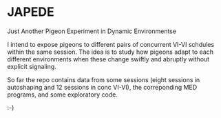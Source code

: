 # JAPEDE  
Just Another Pigeon Experiment in Dynamic Environmentse 

I intend to expose pigeons to different pairs of concurrent VI-VI schdules within the same session. The idea is to study how pigeons adapt to each different environments when these change swiftly and abruptly without explicit signaling.

So far the repo contains data from some sessions (eight sessions in autoshaping and 12 sessions in conc VI-VI), the correponding MED programs, and some exploratory code. 


:-)
